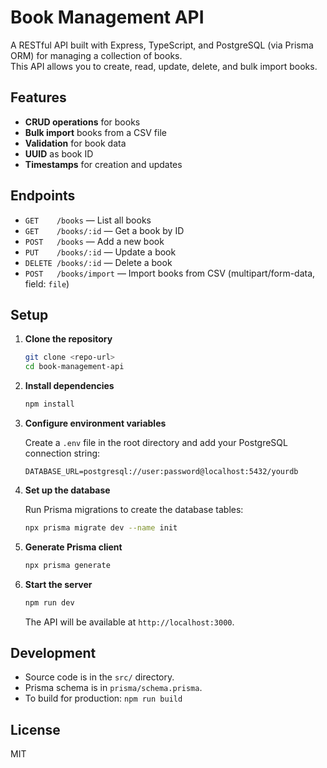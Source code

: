 # Book Management API

A RESTful API built with Express, TypeScript, and PostgreSQL (via Prisma ORM) for managing a collection of books.  
This API allows you to create, read, update, delete, and bulk import books.

## Features

- **CRUD operations** for books
- **Bulk import** books from a CSV file
- **Validation** for book data
- **UUID** as book ID
- **Timestamps** for creation and updates

## Endpoints

- `GET    /books`           — List all books
- `GET    /books/:id`       — Get a book by ID
- `POST   /books`           — Add a new book
- `PUT    /books/:id`       — Update a book
- `DELETE /books/:id`       — Delete a book
- `POST   /books/import`    — Import books from CSV (multipart/form-data, field: `file`)

## Setup

1. **Clone the repository**
   ```sh
   git clone <repo-url>
   cd book-management-api
   ```

2. **Install dependencies**
   ```sh
   npm install
   ```

3. **Configure environment variables**

   Create a `.env` file in the root directory and add your PostgreSQL connection string:
   ```
   DATABASE_URL=postgresql://user:password@localhost:5432/yourdb
   ```

4. **Set up the database**

   Run Prisma migrations to create the database tables:
   ```sh
   npx prisma migrate dev --name init
   ```

5. **Generate Prisma client**
   ```sh
   npx prisma generate
   ```

6. **Start the server**
   ```sh
   npm run dev
   ```
   The API will be available at `http://localhost:3000`.

## Development

- Source code is in the `src/` directory.
- Prisma schema is in `prisma/schema.prisma`.
- To build for production: `npm run build`

## License

MIT
